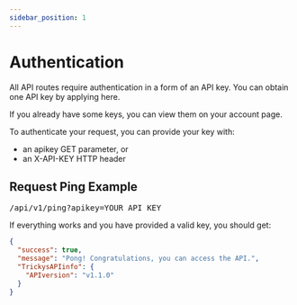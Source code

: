 ```yaml
---
sidebar_position: 1
---
```


# Authentication

All API routes require authentication in a form of an API key. You can obtain one API key by applying here.

If you already have some keys, you can view them on your account page.

To authenticate your request, you can provide your key with:


- an <span class="code-text">apikey</span> GET parameter, or
- an <span class="code-text">X-API-KEY</span> HTTP header

## Request Ping Example

<pre>
/api/v1/ping?apikey=<span class="code-text">YOUR_API_KEY</span>
</pre>

If everything works and you have provided a valid key, you should get:

```json
{
  "success": true,
  "message": "Pong! Congratulations, you can access the API.",
  "TrickysAPIinfo": {
    "APIversion": "v1.1.0"
  }
}
```